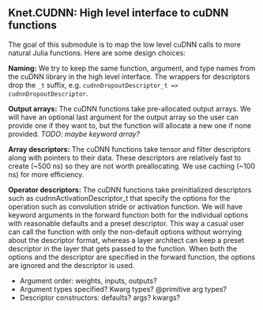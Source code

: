 ## Knet.CUDNN: High level interface to cuDNN functions

The goal of this submodule is to map the low level cuDNN calls to more natural Julia
functions. Here are some design choices:

**Naming:** We try to keep the same function, argument, and type names from the cuDNN
library in the high level interface. The wrappers for descriptors drop the `_t` suffix,
e.g. `cudnnDropoutDescriptor_t => cudnnDropoutDescriptor`.

**Output arrays:** The cuDNN functions take pre-allocated output arrays. We will have an
optional last argument for the output array so the user can provide one if they want to, but
the function will allocate a new one if none provided. *TODO: maybe keyword array?*

**Array descriptors:** The cuDNN functions take tensor and filter descriptors along with
pointers to their data. These descriptors are relatively fast to create (~500 ns) so they
are not worth preallocating. We use caching (~100 ns) for more efficiency.

**Operator descriptors:** The cuDNN functions take preinitialized descriptors such as
cudnnActivationDescriptor_t that specify the options for the operation such as convolution
stride or activation function. We will have keyword arguments in the forward function both
for the individual options with reasonable defaults and a preset descriptor. This way a
casual user can call the function with only the non-default options without worrying about
the descriptor format, whereas a layer architect can keep a preset descriptor in the layer
that gets passed to the function. When both the options and the descriptor are specified in
the forward function, the options are ignored and the descriptor is used.

* Argument order: weights, inputs, outputs?
* Argument types specified? Kwarg types? @primitive arg types?
* Descriptor constructors: defaults? args? kwargs?

